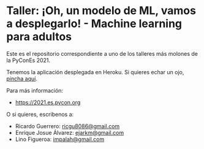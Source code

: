 # Taller: ¡Oh, un modelo de ML, vamos a desplegarlo! - Machine learning para adultos

Este es el repositorio correspondiente a uno de los talleres más molones de la PyConEs 2021.

Tenemos la aplicación desplegada en Heroku. Si quieres echar un ojo, [pincha aquí](https://taller-ml-pycones-2021-1.herokuapp.com/).

Para más información:

* https://2021.es.pycon.org

O si quieres, escribenos a:

* Ricardo Guerrero: [ricgu8086@gmail.com](mailto:ricgu8086@gmail.com)
* Enrique Josue Álvarez: [ejarkm@gmail.com](mailto:ejarkm@gmail.com)
* Lino Figueroa: [impalah@gmail.com](mailto:impalah@gmail.com)
